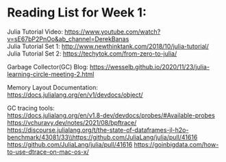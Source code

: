 # Reading List for Week 1: 

Julia Tutorial Video: https://www.youtube.com/watch?v=sE67bP2PnOo&ab_channel=DerekBanas
<br />Julia Tutorial Set 1: http://www.newthinktank.com/2018/10/julia-tutorial/
<br />Julia Tutorial Set 2: https://techytok.com/from-zero-to-julia/

Garbage Collector(GC) Blog: https://wesselb.github.io/2020/11/23/julia-learning-circle-meeting-2.html

Memory Layout Documentation: https://docs.julialang.org/en/v1/devdocs/object/

GC tracing tools:
<br />
https://docs.julialang.org/en/v1.8-dev/devdocs/probes/#Available-probes
https://vchuravy.dev/notes/2021/08/bpftrace/
https://discourse.julialang.org/t/the-state-of-dataframes-jl-h2o-benchmark/43081/33\\https://github.com/JuliaLang/julia/pull/41616
https://github.com/JuliaLang/julia/pull/41616
https://goinbigdata.com/how-to-use-dtrace-on-mac-os-x/
